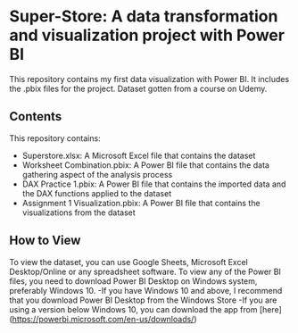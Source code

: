 # Super-Store: A data transformation and visualization project with Power BI

This repository contains my first data visualization with Power BI. It includes the .pbix files for the project.
Dataset gotten from a course on Udemy.

## Contents
This repository contains:
- Superstore.xlsx: A Microsoft Excel file that contains the dataset
- Worksheet Combination.pbix: A Power BI file that contains the data gathering aspect of the analysis process
- DAX Practice 1.pbix: A Power BI file that contains the imported data and the DAX functions applied to the dataset
- Assignment 1 Visualization.pbix: A Power BI file that contains the visualizations from the dataset

## How to View
To view the dataset, you can use Google Sheets, Microsoft Excel Desktop/Online or any spreadsheet software. 
To view any of the Power BI files, you need to download Power BI Desktop on Windows system, preferably Windows 10. 
-If you have Windows 10 and above, I recommend that you download Power BI Desktop from the Windows Store
-If you are using a version below Windows 10, you can download the app from [here] (https://powerbi.microsoft.com/en-us/downloads/) 

